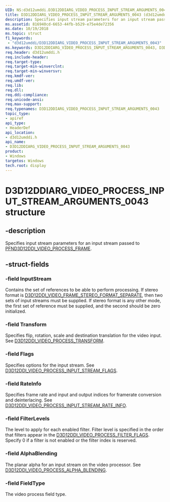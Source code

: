 ```yaml
---
UID: NS:d3d12umddi.D3D12DDIARG_VIDEO_PROCESS_INPUT_STREAM_ARGUMENTS_0043
title: D3D12DDIARG_VIDEO_PROCESS_INPUT_STREAM_ARGUMENTS_0043 (d3d12umddi.h)
description: Specifies input stream parameters for an input stream passed to PFND3D12DDI_VIDEO_PROCESS_FRAME.
ms.assetid: 816940cd-6653-44fb-b529-e75e4de72356
ms.date: 10/19/2018
ms.topic: struct
f1_keywords:
 - "d3d12umddi/D3D12DDIARG_VIDEO_PROCESS_INPUT_STREAM_ARGUMENTS_0043"
ms.keywords: D3D12DDIARG_VIDEO_PROCESS_INPUT_STREAM_ARGUMENTS_0043, D3D12DDIARG_VIDEO_PROCESS_INPUT_STREAM_ARGUMENTS_0043,
req.header: d3d12umddi.h
req.include-header:
req.target-type:
req.target-min-winverclnt:
req.target-min-winversvr:
req.kmdf-ver:
req.umdf-ver:
req.lib:
req.dll:
req.ddi-compliance:
req.unicode-ansi:
req.max-support:
req.typenames: D3D12DDIARG_VIDEO_PROCESS_INPUT_STREAM_ARGUMENTS_0043
topic_type:
- apiref
api_type:
- HeaderDef
api_location:
- d3d12umddi.h
api_name:
- D3D12DDIARG_VIDEO_PROCESS_INPUT_STREAM_ARGUMENTS_0043
product: 
- Windows
targetos: Windows
tech.root: display
---
```


# D3D12DDIARG_VIDEO_PROCESS_INPUT_STREAM_ARGUMENTS_0043 structure

## -description

Specifies input stream parameters for an input stream passed to [PFND3D12DDI_VIDEO_PROCESS_FRAME](nc-d3d12umddi-pfnd3d12ddi_video_process_frame_0043.md).

## -struct-fields

### -field InputStream

Contains the set of references to be able to perform processing. If stereo format is [D3D12DDI_VIDEO_FRAME_STEREO_FORMAT_SEPARATE](ne-d3d12umddi-d3d12ddi_video_frame_stereo_format_0020.md), then two sets of input streams must be supplied. If stereo format is any other mode, the first set of reference must be supplied, and the second should be zero initialized.

### -field Transform

Specifies flip, rotation, scale and destination translation for the video input. See [D3D12DDI_VIDEO_PROCESS_TRANSFORM](ns-d3d12umddi-d3d12ddi_video_process_transform_0032.md).

### -field Flags

Specifies options for the input stream.  See [D3D12DDI_VIDEO_PROCESS_INPUT_STREAM_FLAGS](ne-d3d12umddi-d3d12ddi_video_process_input_stream_flags_0020.md).

### -field RateInfo

Specifies frame rate and input and output indices for framerate conversion and deinterlacing.  See [D3D12DDI_VIDEO_PROCESS_INPUT_STREAM_RATE_INFO](ns-d3d12umddi-d3d12ddi_video_process_input_stream_rate_info_0032.md).

### -field FilterLevels

The level to apply for each enabled filter. Filter level is specified in the order that filters appear in the [D3D12DDI_VIDEO_PROCESS_FILTER_FLAGS](ne-d3d12umddi-d3d12ddi_video_process_filter_flags_0020.md). Specify 0 if a filter is not enabled or the filter index is reserved.

### -field AlphaBlending

The planar alpha for an input stream on the video processor. See [D3D12DDI_VIDEO_PROCESS_ALPHA_BLENDING](ns-d3d12umddi-d3d12ddi_video_process_alpha_blending_0020.md).

### -field FieldType

The video process field type.
